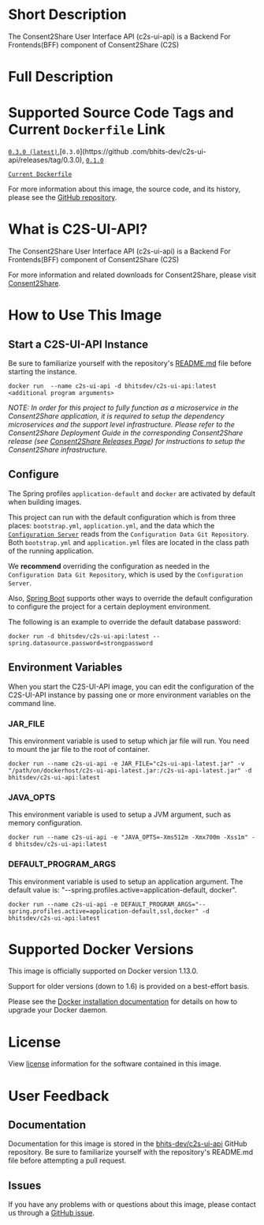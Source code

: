 # Short Description

The Consent2Share User Interface API (c2s-ui-api) is a Backend For Frontends(BFF) component of Consent2Share (C2S)

# Full Description

# Supported Source Code Tags and Current `Dockerfile` Link

 [`0.3.0 (latest)`](https://github.com/bhits-dev/c2s-ui-api/releases/tag/0.4.0),[`0.3.0`](https://github
.com/bhits-dev/c2s-ui-api/releases/tag/0.3.0), [`0.1.0`](https://github.com/bhits-dev/c2s-ui-api/releases/tag/0.1.0)

[`Current Dockerfile`](https://github.com/bhits-dev/c2s-ui-api/blob/master/c2s-ui-api/src/main/docker/Dockerfile)

For more information about this image, the source code, and its history, please see the [GitHub repository](https://github.com/bhits-dev/c2s-ui-api).

# What is C2S-UI-API?

The Consent2Share User Interface API (c2s-ui-api) is a Backend For Frontends(BFF) component of Consent2Share (C2S)

For more information and related downloads for Consent2Share, please visit [Consent2Share](https://bhits-dev.github.io/consent2share/).

# How to Use This Image

## Start a C2S-UI-API Instance

Be sure to familiarize yourself with the repository's [README.md](https://github.com/bhits-dev/c2s-ui-api) file before starting the instance.

`docker run  --name c2s-ui-api -d bhitsdev/c2s-ui-api:latest <additional program arguments>`

*NOTE: In order for this project to fully function as a microservice in the Consent2Share application, it is required to setup the dependency microservices and the support level infrastructure. Please refer to the Consent2Share Deployment Guide in the corresponding Consent2Share release (see [Consent2Share Releases Page](https://github.com/bhits-dev/consent2share/releases)) for instructions to setup the Consent2Share infrastructure.*
 
## Configure

The Spring profiles `application-default` and `docker` are activated by default when building images.

This project can run with the default configuration which is from three places: `bootstrap.yml`, `application.yml`, and the data which the [`Configuration Server`](https://github.com/bhits-dev/config-server) reads from the `Configuration Data Git Repository`. Both `bootstrap.yml` and `application.yml` files are located in the class path of the running application.

We **recommend** overriding the configuration as needed in the `Configuration Data Git Repository`, which is used by the `Configuration Server`.

Also, [Spring Boot](https://projects.spring.io/spring-boot/) supports other ways to override the default configuration to configure the project for a certain deployment environment. 

The following is an example to override the default database password:

`docker run -d bhitsdev/c2s-ui-api:latest --spring.datasource.password=strongpassword`

## Environment Variables

When you start the C2S-UI-API image, you can edit the configuration of the C2S-UI-API instance by passing one or more environment variables on the command line. 

### JAR_FILE

This environment variable is used to setup which jar file will run. You need to mount the jar file to the root of container.

`docker run --name c2s-ui-api -e JAR_FILE="c2s-ui-api-latest.jar" -v "/path/on/dockerhost/c2s-ui-api-latest.jar:/c2s-ui-api-latest.jar" -d bhitsdev/c2s-ui-api:latest`

### JAVA_OPTS 

This environment variable is used to setup a JVM argument, such as memory configuration.

`docker run --name c2s-ui-api -e "JAVA_OPTS=-Xms512m -Xmx700m -Xss1m" -d bhitsdev/c2s-ui-api:latest`

### DEFAULT_PROGRAM_ARGS 

This environment variable is used to setup an application argument. The default value is: "--spring.profiles.active=application-default, docker".

`docker run --name c2s-ui-api -e DEFAULT_PROGRAM_ARGS="--spring.profiles.active=application-default,ssl,docker" -d bhitsdev/c2s-ui-api:latest`

# Supported Docker Versions

This image is officially supported on Docker version 1.13.0.

Support for older versions (down to 1.6) is provided on a best-effort basis.

Please see the [Docker installation documentation](https://docs.docker.com/engine/installation/) for details on how to upgrade your Docker daemon.

# License

View [license](https://github.com/bhits-dev/c2s-ui-api/blob/master/LICENSE) information for the software contained in this image.

# User Feedback

## Documentation
 
Documentation for this image is stored in the [bhits-dev/c2s-ui-api](https://github.com/bhits-dev/c2s-ui-api) GitHub repository. Be sure to familiarize yourself with the repository's README.md file before attempting a pull request.

## Issues

If you have any problems with or questions about this image, please contact us through a [GitHub issue](https://github.com/bhits-dev/c2s-ui-api/issues).

